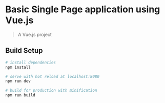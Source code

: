 # Basic Single Page application using Vue.js

> A Vue.js project


## Build Setup

``` bash
# install dependencies
npm install

# serve with hot reload at localhost:8080
npm run dev

# build for production with minification
npm run build

```

